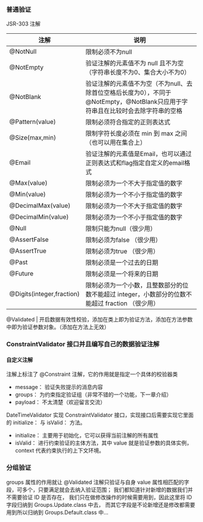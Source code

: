 ### 普通验证

JSR-303 注解

注解 |	说明
--- | ---
@NotNull |	限制必须不为null
@NotEmpty |	验证注解的元素值不为 null 且不为空（字符串长度不为0、集合大小不为0）
@NotBlank |	验证注解的元素值不为空（不为null、去除首位空格后长度为0），不同于@NotEmpty，@NotBlank只应用于字符串且在比较时会去除字符串的空格
@Pattern(value) |	限制必须符合指定的正则表达式
@Size(max,min) |	限制字符长度必须在 min 到 max 之间（也可以用在集合上）
@Email |	验证注解的元素值是Email，也可以通过正则表达式和flag指定自定义的email格式
@Max(value) |	限制必须为一个不大于指定值的数字
@Min(value) |	限制必须为一个不小于指定值的数字
@DecimalMax(value)	| 限制必须为一个不大于指定值的数字
@DecimalMin(value)	| 限制必须为一个不小于指定值的数字
@Null |	限制只能为null（很少用）
@AssertFalse |	限制必须为false （很少用）
@AssertTrue	| 限制必须为true （很少用）
@Past |	限制必须是一个过去的日期
@Future	| 限制必须是一个将来的日期
@Digits(integer,fraction)	| 限制必须为一个小数，且整数部分的位数不能超过 integer，小数部分的位数不能超过 fraction （很少用）

@Validated | 开启数据有效性校验，添加在类上即为验证方法，添加在方法参数中即为验证参数对象。（添加在方法上无效）

### ConstraintValidator 接口并且编写自己的数据验证注解

#### 自定义注解
注解上标注了 @Constraint 注解，它的作用就是指定一个具体的校验器类

- message： 验证失败提示的消息内容
- groups： 为约束指定验证组（非常不错的一个功能，下一章介绍）
- payload： 不太清楚（欢迎留言交流）


DateTimeValidator 实现 ConstraintValidator 接口，实现接口后需要实现它里面的 initialize： 与 isValid： 方法。
- initialize： 主要用于初始化，它可以获得当前注解的所有属性
- isValid： 进行约束验证的主体方法，其中 value 就是验证参数的具体实例，context 代表约束执行的上下文环境。 

### 分组验证

groups 属性的作用就让 @Validated 注解只验证与自身 value 属性相匹配的字段，可多个，只要满足就会去纳入验证范围；
我们都知道针对新增的数据我们并不需要验证 ID 是否存在，
我们只在做修改操作的时候需要用到，因此这里将 ID 字段归纳到 Groups.Update.class 中去，
而其它字段是不论新增还是修改都需要用到所以归纳到 Groups.Default.class 中…

